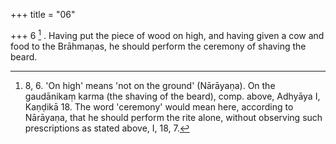 +++
title = "06"

+++
6 [^1] . Having put the piece of wood on high, and having given a cow and food to the Brāhmaṇas, he should perform the ceremony of shaving the beard.


[^1]:  8, 6. 'On high' means 'not on the ground' (Nārāyaṇa). On the gaudānikaṃ karma (the shaving of the beard), comp. above, Adhyāya I, Kaṇḍikā 18. The word 'ceremony' would mean here, according to Nārāyaṇa, that he should perform the rite alone, without observing such prescriptions as stated above, I, 18, 7.
